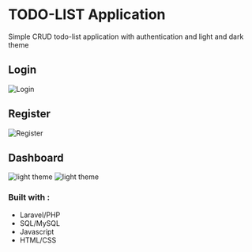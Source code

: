 # TODO-LIST Application

Simple CRUD todo-list application with authentication and light and dark theme

## Login

![Login](/images/Login.png)

## Register

![Register](/images/signup.png)

## Dashboard

![light theme](/images/blight.png)
![light theme](/images/dark.png)

### Built with :

-   Laravel/PHP
-   SQL/MySQL
-   Javascript
-   HTML/CSS
